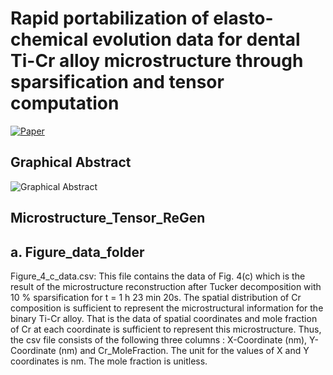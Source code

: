 # Rapid portabilization of elasto-chemical evolution data for dental Ti-Cr alloy microstructure through sparsification and tensor computation 
[![Paper](https://img.shields.io/badge/Research_Paper-PDF-orange?style=for-the-badge&link=https%3A%2F%2Fwww.sciencedirect.com%2Fscience%2Farticle%2Fpii%2FS1359646224000629
)](https://www.sciencedirect.com/science/article/pii/S1359646224000629/pdfft?md5=86d40440ceefeb0b11a0e7ece4414e41&pid=1-s2.0-S1359646224000629-main.pdf)

## Graphical Abstract
![Graphical Abstract](https://ars.els-cdn.com/content/image/1-s2.0-S1359646224000629-gr001_lrg.jpg)


## Microstructure_Tensor_ReGen


## a. Figure_data_folder

Figure_4_c_data.csv: This file contains the data of  Fig. 4(c) which is the result of the microstructure reconstruction after Tucker decomposition with 10 % sparsification for t = 1 h 23 min 20s. The spatial distribution of Cr composition is sufficient to represent the microstructural information for the binary Ti-Cr alloy. That is the data  of spatial coordinates and mole fraction of Cr at each coordinate is sufficient to represent this microstructure. Thus, the csv file consists of the following three columns : X-Coordinate (nm), Y-Coordinate (nm) and Cr_MoleFraction.  The unit for the values of X and Y coordinates is nm. The mole fraction is unitless. 


